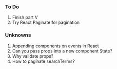### To Do
1. Finish part V
2. Try React Paginate for pagination

### Unknowns
1. Appending components on events in React
2. Can you pass props into a new component State?
3. Why validate props?
4. How to paginate searchTerms?


